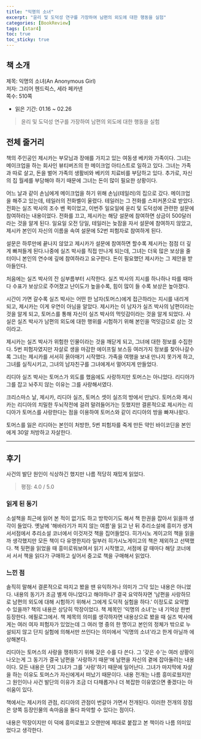 ```yaml
---
title: "익명의 소녀"
excerpt: "윤리 및 도덕성 연구를 가장하여 남편의 외도에 대한 행동을 실험"
categories: [BookReview]
tags: [star4]
toc: true
toc_sticky: true
---
```



## 책 소개
제목: 익명의 소녀(An Anonymous Girl) <br>
저자: 그리어 헨드릭스, 세라 페카넨 <br>
쪽수: 510쪽

* 읽은 기간: 01.16 ~ 02.26


> 윤리 및 도덕성 연구를 가장하여 남편의 외도에 대한 행동을 실험


## 전체 줄거리
책의 주인공인 제시카는 부모님과 장애를 가지고 있는 여동생 베키와 가족이다. 그녀는 메이크업을 하는 회사인 뷰티버즈의 한 메이크업 아티스트로 일하고 있다. 그녀는 가족과 따로 살고, 돈을 벌어 가족의 생활비와 베키의 치료비를 부담하고 있다. 추가로, 자신의 집 월세를 부담해야 하기 때문에 그녀는 돈이 많이 필요한 상황이다.

어느 날과 같이 손님에게 메이크업을 하기 위해 손님(테일러)의 집으로 갔다. 메이크업을 해주고 있는데, 테일러의 전화벨이 울렸다. 테일러는 그 전화를 스피커폰으로 받았다. 전화는 실즈 박사의 조수 벤 퀵이었고, 이번주 일요일에 윤리 및 도덕성에 관련한 설문에 참여하라는 내용이었다. 전화를 끄고, 제시카는 해당 설문에 참여하면 상금이 500달러라는 것을 알게 된다. 일요일 오전 당일, 테일러는 늦잠을 자서 설문에 참여하지 않았고, 제시카 본인이 자신의 이름을 속여 설문에 52번 피험자로 참여하게 된다.

설문은 하루만에 끝나지 않았고 제시카가 설문에 참여하면 할수록 제시카는 점점 더 깊게 빠져들게 된다.나중에 실즈 박사를 직접 만나게 되는데, 그녀는 더욱 많은 보상을 줄 터이니 본인의 연수에 깊에 참여하라고 요구한다. 돈이 필요했던 제시카는 그 제안을 받아들인다.

처음에는 실즈 박사의 잔 심부름부터 시작한다. 실즈 박사의 지시를 하나하나 따를 때마다 수표가 보상으로 주어졌고 난이도가 높을수록, 힘이 많이 들 수록 보상은 높아졌다.

시간이 가면 갈수록 실즈 박사는 어떤 한 남자(토머스)에게 접근하라는 지시를 내리게 되고, 제시카는 이게 우연이 아님을 알았다. 제시카는 이 남자가 실즈 박사의 남편이라는 것을 알게 되고, 토머스를 통해 자신이 실즈 박사의 먹잇감이라는 것을 알게 되었다. 사실은 실즈 박사가 남편의 외도에 대한 행위를 시험하기 위해 본인을 먹잇감으로 삼는 것이라고.

제시카는 실즈 박사가 위험한 인물이라는 것을 깨닫게 되고, 그녀에 대한 정보를 수집한다. 5번 피험자였지만 자살로 생을 마감한 에이프릴 보스등 여러가지 정보를 찾아나갈수록 그녀는 제시카를 서서히 옭아매기 시작했다. 가족을 여행을 보내 만나지 못가게 하고, 그녀를 실직시키고, 그녀의 남자친구를 그녀에게서 멀어지게 만들었다.

리디아 실즈 박사는 토머스가 외도를 했음에도 사랑하지만 토머스는 아니었다. 리디아가 그를 잡고 놔주지 않는 이유는 그를 사랑해서였다.

크리스마스 날, 제시카, 리디아 실즈, 토머스 셋이 실즈의 방에서 만났다. 토머스와 제시카는 리디아의 치밀한 두뇌작전에 걸려 말려들어가는 듯했지만 결론적으로 제시카는 리디아가 토머스를 사랑한다는 점을 이용하여 토머스와 같이 리디아의 방을 빠져나왔다.

토머스를 잃은 리디아는 본인이 처방한, 5번 피험자를 죽게 만든 약인 바이코딘을 본인에게 30알 처방하고 자살한다. 

***

## 후기
사건의 발단 원인이 식상하긴 했지만 나름 적당히 재밌게 읽었다. 

> 평점: 4.0 / 5.0


### 읽게 된 동기
소설책을 최근에 읽어 본 적이 없기도 하고 방학이기도 해서 책 한권을 잡아서 읽을까 생각이 들었다. 옛날에 '해바라기가 피지 않는 여름'을 읽고 난 뒤 추리소설에 흥미가 생겨서서점에서 추리소설 코너에서 이것저것 책을 집어들었다. 히가시노 게이고의 책을 읽을까 생각했지만 모든 책이 다 유명한지라 일부러 히가시노게이고의 책은 제외하고 선택했다. 책 뒷편을 읽었을 때 흥미로워보여서 읽기 시작했고, 서점에 갈 때마다 해당 코너에서 서서 책을 읽다가 구매하고 싶어서 중고로 책을 구매해서 읽었다.


### 느낀 점
솔직히 말해서 결론적으로 따지고 봤을 땐 유익하거나 의미가 그닥 있는 내용은 아니었다. 내용의 동기가 조금 별게 아니었다고 해야하나? 결국 요약하자면 '남편을 사랑하므로 남편의 외도에 대해 시험하기 위해서 그에게 도덕적 실험을 하다.' 이정도로 요약할 수 있을까? 책의 내용은 상당히 막장이었다. 책 제목인 '익명의 소녀'는 내 기억상 한번 등장한다. 에필로그에서. 책 제목의 의미를 생각하자면 내용상으로 봤을 때 실즈 박사에게는 여러 여자 피험자가 있었는데 그 여러 명 중의 한 명이고 본인의 정체가 밖으로 누설되지 않고 단지 실험에 의해서만 쓰인다는 의미에서 '익명의 소녀'라고 한게 아닐까 에상해본다.

리디아는 토머스의 사랑을 쟁취하기 위해 갖은 수를 다 쓴다. 그 '갖은 수'는 여러 상황이 나오는게 그 동기가 결국 남편을 '사랑하기 때문'에 남편을 자신의 곁에 잡아둘려는 내용이다. 모든 내용은 단지 그녀가 그를 '사랑'하기 때문에 일어난다. 그녀가 마지막에 자살을 하는 이유도 토머스가 자신에게서 떠났기 때문이다. 내용 전개는 나름 흥미로웠지만 그 원인이나 사건 발단의 이유가 조금 더 다채롭거나 더 복잡한 이유였으면 좋겠다는 아쉬움이 있다.

책에서는 제시카의 관점, 리디아의 관점이 번갈아 가면서 전개된다. 이러한 전개의 장점은 양쪽 등장인물의 속마음을 둘다 파악할 수 있다는 점이다.

내용은 막장이지만 이 덕에 흥미로웠고 오랜만에 제대로 붙잡고 본 책이라 나름 의미있었다고 생각한다.